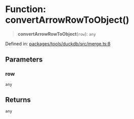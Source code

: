 # Function: convertArrowRowToObject()

> **convertArrowRowToObject**(`row`): `any`

Defined in: [packages/tools/duckdb/src/merge.ts:8](https://github.com/GeoDaCenter/openassistant/blob/dc72d81a35cf8e46295657303846fbb4ad891993/packages/tools/duckdb/src/merge.ts#L8)

## Parameters

### row

`any`

## Returns

`any`
